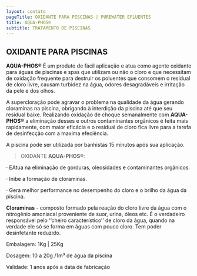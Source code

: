 ```yaml
---
layout: contato
pageTitle: OXIDANTE PARA PISCINAS | PUREWATER EFLUENTES
title: AQUA-PHOS®
subtitle: TRATAMENTO DE PISCINAS
---
```

## **OXIDANTE PARA PISCINAS**

**AQUA-PHOS®** É um produto de fácil aplicação e atua como agente oxidante para águas de piscinas e spas que utilizam ou não o cloro e que necessitam de oxidação frequente para destruir os poluentes que consomem o residual de cloro livre, causam turbidez na água, odores desagradáveis e irritação da pele e dos olhos. 

A supercloração pode agravar o problema na qualidade da água gerando cloraminas na piscina, obrigando à interdição da piscina até que seu residual baixe. Realizando oxidação de choque semanalmente com **AQUA-PHOS®** a eliminação desses e outros contaminantes orgânicos é feita mais rapidamente, com maior eficácia e o residual de cloro fica livre para a tarefa de desinfecção com a maxima efeciência.  

A piscina pode ser utilizada por banhistas 15 minutos após sua aplicação.

>OXIDANTE **AQUA-PHOS®**:

· EAtua na eliminação de gorduras, oleosidades e contaminantes orgânicos.

· Inibe a formação de cloraminas.

· Gera melhor performance no desempenho do cloro e o brilho da água da piscina.
>
**Cloraminas** - composto formado pela reação do cloro livre da água com o nitrogênio amoniacal proveniente de suor, urina, óleos etc. 
É o verdadeiro responsável pelo ‘‘cheiro  característico’’ de cloro da água, quando na verdade ele só se forma em águas com pouco cloro. Tem poder desinfetante reduzido. 
>

Embalagem: 1Kg | 25Kg 

Dosagem: 10 a 20g /1m³ de água da piscina

Validade: 1 anos após a data de fabricação



